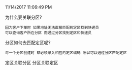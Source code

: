 11/14/2017 11:06:49 PM 

为什么要关联分区?

	因为客户下单时 如果地址无法直接匹配到定区找到快递员
	可以查询客户所在分区 而通过分区找到定区和快递员

分区如何去匹配定区呢?

	每一个分区创建时 都必须录入相应的定区编码 所以可以通过分区匹配定区

定区关联分区 分区关联定区